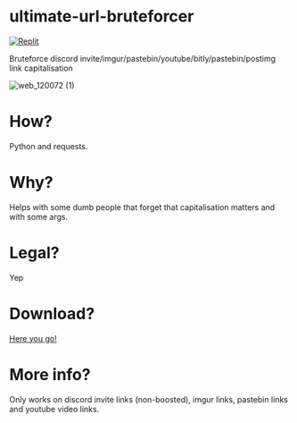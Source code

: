 # ultimate-url-bruteforcer

[![Replit](https://img.shields.io/badge/Replit-DD1200?style=for-the-badge&logo=Replit&logoColor=white)](https://replit.com/@Gcat101/LinkBruteforcer)

Bruteforce discord invite/imgur/pastebin/youtube/bitly/pastebin/postimg link capitalisation

![web_120072 (1)](https://user-images.githubusercontent.com/79367505/123843611-c6a4d380-d91a-11eb-8351-c40889b98b4d.png)

# How?
Python and requests.
# Why?
Helps with some dumb people that forget that capitalisation matters and with some args.
# Legal?
Yep
# Download?
[Here you go!](https://github.com/Gcat101/ultimate-url-bruteforcer/releases/tag/2.0)
# More info?
Only works on discord invite links (non-boosted), imgur links, pastebin links and youtube video links.
